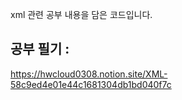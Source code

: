 xml 관련 공부 내용을 담은 코드입니다.

## 공부 필기 :
https://hwcloud0308.notion.site/XML-58c9ed4e01e44c1681304db1bd040f7c
